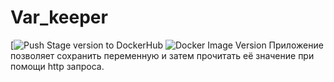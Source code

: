 # Var_keeper
[![Push Stage version to DockerHub](https://github.com/LeviyLokotb/var_keeper/actions/workflows/staging.yml/badge.svg) ![Docker Image Version](https://img.shields.io/docker/v/leviylokotb/var_keeper?sort=date&logoColor=%23fa0&label=build%20for%20commit)
Приложение позволяет сохранить переменную и затем прочитать её значение при помощи http запроса.
